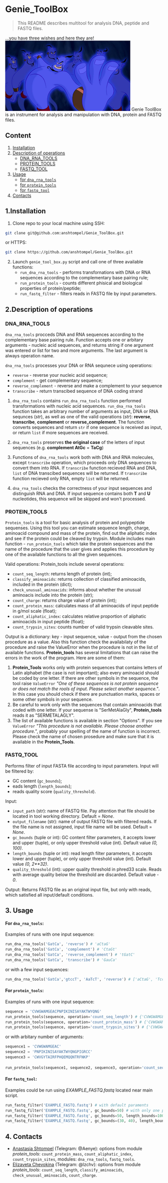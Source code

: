 # Genie_ToolBox
> This README describes multitool for analysis DNA, peptide and FASTQ files.

...you have three wishes and here they are!
![GitHub Image](/genie.png)
Genie ToolBox is an instrument for analysis and manipulation with DNA, protein and FASTQ files.


## Content

1. [Installation](#installation)
2. [Description of operations](#description)
    * [DNA_RNA_TOOLS](#dnarnatools)
    * [PROTEIN_TOOLS](#proteintools)
    * [FASTQ_TOOL](#fastqtool)
3. [Usage](#usage)
    * [for `dna_rna_tools`](#dnarnatools_usage)
    * [for `protein_tools`](#proteintools_usage)
    * [for `fastq_tool`](#fastqtool_usage)
4. [Contacts](#contacts)

## 1.Installation <a name="installation"></a>

1. Clone repo to your local machine using SSH:
``` bash
git clone git@github.com:anshtompel/Genie_ToolBox.git
```
or HTTPS:
``` bash
git clone https://github.com/anshtompel/Genie_ToolBox.git
```

2. Launch `genie_tool_box.py` script and call one of three available functions:
   - `run_dna_rna_tools` - performs transfornations with DNA or RNA sequences according to the complementary base pairing rule;
   -  `run_protein_tools` - counts different phisical and biological properties of protein/peptide;
   -  `run_fastq_filter` - filters reads in FASTQ file by input parameters.

## 2.Description of operations <a name="description"></a>

### DNA_RNA_TOOLS <a name="dnarnatools"></a>
`dna_rna_tools` procceds DNA and RNA sequences according to the complementary base pairing rule.
    Function accepts one or arbitary arguments - nucleic acid sequences,
    and returns string if one argument was entered or list for two and more arguments.
    The last argument is always operation name.

`dna_rna_tools` processes your DNA or RNA sequnece using operations:
- `reverse` - reverse your nucleic acid sequence;
- `complement` - get complementary sequence;
- `reverse_complement` - reverse and make a complement to your sequence
- `transcribe` - return transcibed sequence of DNA coding strand

1. `dna_rna_tools` contains `run_dna_rna_tools` function performed transformations with nucleic acid sequences. `run_dna_rna_tools` function takes an arbitrary number of arguments as input, DNA or RNA sequnces (*str*), as well as one of the valid operations (*str*): **reverse**, **transcribe**, **complement** or **reverse_complement**. The function converts sequences and return `str` if one sequence is received as input, or return `list` if more sequences are received.

2. `dna_rna_tools` preserves **the original case** of the letters of input sequences (e.g. **complement AtGc** = **TaCg**)

3. Functions of `dna_rna_tools` work both with DNA and RNA molecules, except `transcribe` operation, which proceeds only DNA sequences to convert them into RNA.  If `transcribe` function recieved RNA and DNA, `list` of DNA transcibed sequences will be returned. If `transcribe` function recieved only RNA, empty `list` will be returned.

4. `dna_rna_tools` checks the correctness of your input sequences and distinguish RNA and DNA. If input sequence contains both **T** and **U** nucleotides, this sequence will be skipped and won't processed.

### PROTEIN_TOOLS <a name="proteintools"></a>

`Protein_tools` is a tool for basic analysis of protein and polypeptide sequenses. Using this tool you can estimate sequence length, charge, aminoacid compound and mass of the protein, find out the aliphatic index and see if the protein could be cleaved by trypsin. Module includes main function - `run_protein_tools` which take the protein sequences and the name of the procedure that the user gives and applies this procedure by one of the available functions to all the given sequences.

Valid operations:
Protein_tools include several operations:
- `count_seq_length`: returns length of protein (int);
- `classify_aminoacids`: returns collection of classified aminoacids, included in the protein (dict);
- `check_unusual_aminoacids`: informs about whether the unusual aminoacis include into the protein (str);
- `count_charge`: returns charge value of protein (int);
- `count_protein_mass`: calculates mass of all aminoacids of input peptide in g/mol scale (float);
- `count_aliphatic_index`: calculates relative proportion of aliphatic aminoacids in input peptide (float);
- `count_trypsin_sites`: counts number of valid trypsin cleavable sites.

Output is a dictionary: key - input sequence, value - output from the chosen procedure as a value.
Also this function check the availabilaty of the procedure and raise the ValueError when the procedure is not in the list of available functions.
**Protein_tools** has several limitations that can raise the errors in the work of the program. Here are some of them:
1. **Protein_Tools** works only with protein sequences that contains letters of Latin alphabet (the case is not important); also every aminoacid should be coded by one letter. If there are other symbols in the sequence, the tool raise `ValueError` *"One of these sequences is not protein sequence or does not match the rools of input. Please select another sequence."*. In this case you should check if there are punctuation marks, spaces or some other symbols in your sequence.
2. Be careful to work only with the sequences that contain aminoacids that coded with one letter. If your sequense is "SerMetAlaGly", **Protein_tools** reads it as "SERMETALAGLY".
3. The list of available functions is available in section "Options". If you see `ValueError` *"This procedure is not available. Please choose another procedure."*, probably your spelling of the name of function is incorrect. Please check the name of chosen prosedure and make sure that it is available in the **Protein_Tools**.

### FASTQ_TOOL <a name="fastqtool"></a>
Performs filter of input FASTA file according to input parameters.
Input will be filtered by:
- GC content (`gc_bounds`);
- eads length (`length_bounds`);
- reads quality score (`quality_threshold`).

Input:
- `input_path` (str): name of FASTQ file. Pay attention that file should be located in tool working directory. Default = *None*.
- `output_filename` (str): name of output FASTQ file with filtered reads. If the file name is not assigned, input file name will be used. Default = *None*.
- `gc_bounds` (tuple or int): GC content filter parameters, it accepts lower and upper (tuple), or only upper threshold value (int). Default value *(0, 100)*.
- `length_bounds` (tuple or int): read length filter parameters, it accepts lower and upper (tuple), or only upper threshold value (int). Default value *(0, 2**32)*.
- `quality_threshold` (int): upper quality threshold in phred33 scale. Reads with average quality below the threshold are discarded. Default value - *0*.

Output:
Returns FASTQ file as an original input file, but only with reads, which satisfied all input/default conditions.

## 3. Usage <a name="usage"></a>
#### For `dna_rna_tools`:

Examples of runs with one input sequence:
```python
run_dna_rna_tools('GatCa', 'reverse') # 'aCtaG'
run_dna_rna_tools('GatCa', 'complement') # 'CtaGt'
run_dna_rna_tools('GatCa', 'reverse_complement') # 'tGatC'
run_dna_rna_tools('GatCa', 'transcribe') # 'GauCa'
```
or with a few input sequences:

```python
run_dna_rna_tools('GatCa','gtccT', 'AaTcT', 'reverse') # ['aCtaG', 'Tcctg', 'TcTaA']
```

#### For `protein_tools`:

Examples of runs with one input sequence:
```python
sequence = 'CVWGWAMGEACPNPIKINISAYAKTWYQNG'
run_protein_tools(sequence, operation='count_seq_length') # {'CVWGWAMGEACPNPIKINISAYAKTWYQNG': 30}
run_protein_tools(sequence, operation='count_protein_mass') # {'CVWGWAMGEACPNPIKINISAYAKTWYQNG': 3354.9199999999987}
run_protein_tools(sequence, operation='count_trypsin_sites') # {'CVWGWAMGEACPNPIKINISAYAKTWYQNG': 2}
```

or with arbitary number of arguments:

```python
sequence1 = 'CVWGWAMGEAC'
sequence2 = 'PNPIKINISAYAKTWYQNGPIGRCC'
sequence3 = 'CWVGYTAIRFPHQEMQQNTRFNKP'

run_protein_tools(sequence1, sequence2, sequence3, operation='count_seq_length') # {'CVWGWAMGEAC': 11, 'PNPIKINISAYAKTWYQNGPIGRCC': 25, 'CWVGYTAIRFPHQEMQQNTRFNKP': 24}
```

#### For `fastq_tool`:
Examples could be run using *EXAMPLE_FASTQ.fastq* located near main script.

```python
run_fastq_filter('EXAMPLE_FASTQ.fastq') # with default paraments
run_fastq_filter('EXAMPLE_FASTQ.fastq', gc_bounds=50) # with only one paramenter, int as upper border
run_fastq_filter('EXAMPLE_FASTQ.fastq', gc_bounds=50, length_bounds=100, quality_threshold=30) # with all input paramenters, int as upper border
run_fastq_filter('EXAMPLE_FASTQ.fastq', gc_bounds=(30, 40), length_bounds=(60, 1000), quality_threshold=30) # with only one paramenter, tuple - lower and upper border
```

## 4. Contacts <a name="contacts"></a>

- [Anastasia Shtompel](https://github.com/anshtompel) (Telegram: @Aenye): options from module _protein_tools_: `count_protein_mass`, `count_aliphatic_index`, `count_trypsin_sites`, modules: `dna_rna_tools`, `fastq_tools`.
- [Elizaveta Chevokina](https://github.com/e-chevokina) (Telegram: @lzchv): options from module _protein_tools_: `count_seq_length`, `classify_aminoacids`, `check_unusual_aminoacids`, `count_charge`.

